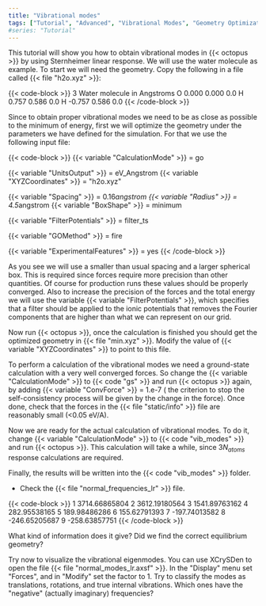 ```yaml
---
title: "Vibrational modes"
tags: ["Tutorial", "Advanced", "Vibrational Modes", "Geometry Optimization", "Molecule", "Pseudopotentials", "DFT", "Forces", "Vibrations"]
#series: "Tutorial"
---
```



This tutorial will show you how to obtain vibrational modes in {{< octopus >}} by using Sternheimer linear response. We will use the water molecule as example. To start we will need the geometry. Copy the following in a file called {{< file "h2o.xyz" >}}:

{{< code-block >}}
 3
 Water molecule in Angstroms 
 O  0.000 0.000 0.0
 H  0.757 0.586 0.0
 H -0.757 0.586 0.0
{{< /code-block >}}

Since to obtain proper vibrational modes we need to be as close as possible to the minimum of energy, first we will optimize the geometry under the parameters we have defined for the simulation. For that we use the following input file:

{{< code-block >}}
 {{< variable "CalculationMode" >}} = go
 
 {{< variable "UnitsOutput" >}} =  eV_Angstrom
 {{< variable "XYZCoordinates" >}} = "h2o.xyz"
 
 {{< variable "Spacing" >}} = 0.16*angstrom
 {{< variable "Radius" >}} = 4.5*angstrom
 {{< variable "BoxShape" >}} = minimum
  
 {{< variable "FilterPotentials" >}} = filter_ts
 
 {{< variable "GOMethod" >}} = fire
 
 {{< variable "ExperimentalFeatures" >}} = yes
{{< /code-block >}}


As you see we will use a smaller than usual spacing and a larger spherical box. This is required since forces require more precision than other quantities. Of course for production runs these values should be properly converged. Also to increase the precision of the forces and the total energy we will use the variable {{< variable "FilterPotentials" >}}, which specifies that a filter should be applied to the ionic potentials that removes the Fourier components that are higher than what we can represent on our grid.

Now run {{< octopus >}}, once the calculation is finished you should get the optimized geometry in {{< file "min.xyz" >}}. Modify the value of {{< variable "XYZCoordinates" >}} to point to this file.

To perform a calculation of the vibrational modes we need a ground-state calculation with a very well converged forces. So change the {{< variable "CalculationMode" >}} to {{< code "gs" >}} and run {{< octopus >}} again, by adding {{< variable "ConvForce" >}} = 1.e-7 ( the criterion to stop the self-consistency process will be given by the change in the force). Once done, check that the forces in the {{< file "static/info" >}} file are reasonably small (<0.05 eV/A).

Now we are ready for the actual calculation of vibrational modes. To do it, change {{< variable "CalculationMode" >}} to {{< code "vib_modes" >}} and run {{< octopus >}}. This calculation will take a while, since $3N_{atoms}$ response calculations are required.

Finally, the results will be written into the {{< code "vib_modes" >}} folder.

- Check the {{< file "normal_frequencies_lr" >}} file. 

{{< code-block >}}
     1    3714.66865804
     2    3612.19180564
     3    1541.89763162
     4     282.95538165
     5     189.98486286
     6     155.62791393
     7    -197.74013582
     8    -246.65205687
     9    -258.63857751
{{< /code-block >}}

What kind of information does it give? Did we find the correct equilibrium geometry? 

Try now to visualize the vibrational eigenmodes. You can use XCrySDen to open the file {{< file "normal_modes_lr.axsf" >}}. In the "Display" menu set "Forces", and in "Modify" set the factor to 1. Try to classify the modes as translations, rotations, and true internal vibrations. Which ones have the "negative" (actually imaginary) frequencies?